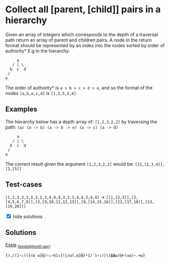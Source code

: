 
# Collect all \[parent, \[child\]\] pairs in a hierarchy

Given an array of integers which corresponds to the depth of a traversal
path return an array of parent and children pairs. A node in the return
format should be represented by an index into the nodes sorted by order of
authority* E.g in the hierarchy:

```
     a
   / | \
  b  c  d
 / 
e
```

The order of authority* is `a > b > c > d > e`, and so the
format of the nodes `[a,b,e,c,d]` is `[1,2,5,3,4]`

## Examples
The hierarchy below has a depth array of: `[1,2,3,2,2]` by traversing the
path: `(a) (a -> b) (a -> b -> e) (a -> c) (a -> d)`

```
     a
   / | \
  b  c  d
 / 
e
```

The correct result given the argument `[1,2,3,2,2]` would be:
`[[1,[2,3,4]],[2,[5]]`


## Test-cases

`[1,2,3,3,3,3,3,2,3,4,4,4,3,3,3,4,4,3,4,4]` -> `[[1,[2,3]],[2,[4,5,6,7,8]],[3,[9,10,11,12,13]],[9,[14,15,16]],[12,[17,18]],[13,[19,20]]]`

<input type="checkbox" checked="" />
<label for="solutions">hide solutions</label>
<div id="solutions">

## Solutions
[Essie](/home/e) <sub>[essie@lovett.gay]</sub>

```
{⊃,/(1∘↓(({⊂⍺ ⍵}⌸/∘↓∘⍉1↓{(⌊/⍵),⍺}⌸)⍤1)¯1∘↓)⌈\(⍋⍋⍵)@⊢(∪⍵)∘.=⍵}
```

</div>